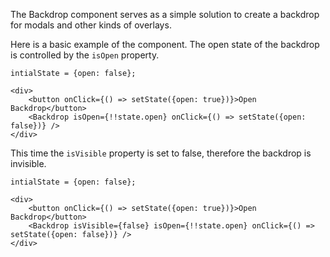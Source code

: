 The Backdrop component serves as a simple solution to create a backdrop for modals and other kinds of overlays.

Here is a basic example of the component. The open state of the backdrop is controlled by the `isOpen` property.

```
intialState = {open: false};

<div>
    <button onClick={() => setState({open: true})}>Open Backdrop</button>
    <Backdrop isOpen={!!state.open} onClick={() => setState({open: false})} />
</div>
```

This time the `isVisible` property is set to false, therefore the backdrop is invisible.

```
intialState = {open: false};

<div>
    <button onClick={() => setState({open: true})}>Open Backdrop</button>
    <Backdrop isVisible={false} isOpen={!!state.open} onClick={() => setState({open: false})} />
</div>
```
